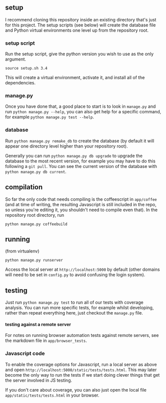 ## setup

I recommend cloning this repository inside an existing directory that's just
for this project.  The setup scripts (see below) will create the database file
and Python virtual environments one level up from the repository root.

### setup script

Run the setup script, give the python version you wish to use as the only
argument.

    source setup.sh 3.4

This will create a virtual environment, activate it, and install all of the
dependencies.

### manage.py

Once you have done that, a good place to start is to look in `manage.py` and
run `python manage.py --help`, you can also get help for a specific command,
for example `python manage.py test --help`.

### database

Run `python manage.py remake_db` to create the database (by default it will
appear one directory level higher than your repository root).

Generally you can run `python manage.py db upgrade` to upgrade the database to
the most recent version, for example you may have to do this following a
`git pull`. You can see the current version of the database with
`python manage.py db current`.

## compilation

So far the only code that needs compiling is the coffeescript in `app/coffee`
(and at time of writing, the resulting Javascript is still included in the
repo, so unless you're editing it, you shouldn't need to compile even that).
In the repository root directory, run

    python manage.py coffeebuild

## running

(from virtualenv)

    python manage.py runserver

Access the local server at `http://localhost:5000` by default (other domains
will need to be set in `config.py` to avoid confusing the login system).


## testing

Just run `python manage.py test` to run all of our tests with coverage analysis.
You can run more specific tests, for example whilst developing, rather than
repeat everything here, just checkout the `manage.py` file.


#### testing against a remote server

For notes on running browser automation tests against remote servers, see the
markdown file in `app/browser_tests`.

### Javascript code

To enable the coverage options for Javascript, run a local server as above and
open `http://localhost:5000/static/tests/tests.html`.  This may later become
the only way to run the tests if we start doing clever things that get the
server involved in JS testing.

If you don't care about coverage, you can also just open the local file
`app/static/tests/tests.html` in your browser.
